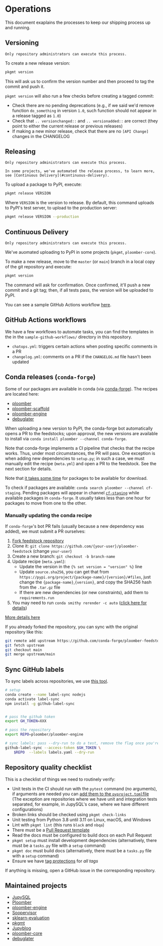 # Operations

This document exaplains the processes to keep our shipping process up and running.

## Versioning

```{important}
Only repository administrators can execute this process.
```

To create a new release version:

```sh
pkgmt version
```

This will ask us to confirm the version number and then proceed to tag the commit and push it.

`pkgmt version` will also run a few checks before creating a tagged commit:

- Check there are no pending deprecations (e.g., if we said we'd remove function `do_something` in version `1.0`, such function should not appear in a release tagged as `1.0`)
- Check that `.. versionchanged::` and `.. versionadded::` are correct (they point to either the current release or previous releases)
- If making a new minor release, check that there are no `[API Change]` changes in the CHANGELOG


## Releasing

```{important}
Only repository administrators can execute this process.
```

```{note}
In some projects, we've automated the release process, to learn more, see [Continuous Delivery](#continuous-delivery).
```

To upload a package to PyPI, execute:

```sh
pkgmt release VERSION
```

Where `VERSION` is the version to release. By default, this command uploads to PyPI's test server, to upload to the production server:

```sh
pkgmt release VERSION --production
```

## Continuous Delivery

```{important}
Only repository administrators can execute this process.
```

We've auomated uploading to PyPI in some projects (`pkgmt`, `ploomber-core`).

To make a new release, move to the `master` (or `main`) branch in a local copy of the git repository and execute:

```sh
pkgmt version
```

The command will ask for confirmation. Once confirmed, it'll push a new commit and a git tag; then, if all tests pass, the version will be uploaded to PyPI.

You can see a sample GitHub Actions workflow [here](https://github.com/ploomber/contributing/blob/main/sample-github-workflows/ci.yml).


## GitHub Actions workflows

We have a few workflows to automate tasks, you can find the templates in the in the `sample-github-workflows/` directory in this repository.

- `chatops.yml`: triggers certain actions when posting specific comments in a PR
- `changelog.yml`: comments on a PR if the `CHANGELOG.md` file hasn't been updated

## Conda releases (`conda-forge`)

Some of our packages are available in conda (via [conda-forge](https://conda-forge.org/)). The recipes are located here:

* [ploomber](https://github.com/conda-forge/ploomber-feedstock)
* [ploomber-scaffold](https://github.com/conda-forge/ploomber-scaffold-feedstock)
* [ploomber-engine](https://github.com/conda-forge/ploomber-engine-feedstock)
* [debuglater](https://github.com/conda-forge/debuglater-feedstock)

When uploading a new version to PyPI, the conda-forge bot automatically opens a PR to the feedstocks; upon approval, the new versions are available to install via `conda install ploomber --channel conda-forge`.

Note that conda-forge implements a CI pipeline that checks that the recipe works. Thus, under most circumstances, the PR will pass. One exception is when adding new dependencies to `setup.py`; in such a case, we must manually edit the recipe (`meta.yml`) and open a PR to the feedstock. See the next section for details.

Note that [it takes some time](https://conda-forge.org/docs/maintainer/maintainer_faq.html#mfaq-anaconda-delay) for packages to be available for download.

To check if packages are available: `conda search ploomber --channel cf-staging`. Pending packages will appear in channel [`cf-staging`](https://conda-forge.org/docs/maintainer/infrastructure.html#output-validation-and-feedstock-tokens) while available packages in `conda-forge`. It usually takes less than one hour for packages to move from one to the other.

### Manually updating the conda recipe

If `conda-forge`'s bot PR fails (usually because a new dependency was added), we must submit a PR ourselves:

1. [Fork feedstock repository](https://github.com/conda-forge/ploomber-feedstock)
2. Clone it: `git clone https://github.com/{your-user}/ploomber-feedstock` (change `your-user`)
3. Create a new branch: `git checkout -b branch-name`
4. Update recipe (`meta.yaml`):
    * Update the version in the `{% set version = "version" %}` line
    * Update `source.sha256`, you can get that from `https://pypi.org/project/{package-name}/{version}/#files`, just change the `{package-name}`,`{version}`, and copy the SHA256 hash from the `.tar.gz` file
    * If there are new dependencies (or new constraints), add them to `requirements.run`
5. You may need to run `conda smithy rerender -c auto` ([click here for details](https://conda-forge.org/docs/maintainer/updating_pkgs.html#rerendering-feedstocks))

[More details here](https://conda-forge.org/docs/maintainer/updating_pkgs.html)

If you already forked the repository, you can sync with the original repository like this:

```sh
git remote add upstream https://github.com/conda-forge/ploomber-feedstock
git fetch upstream
git checkout main
git merge upstream/main
```

## Sync GitHub labels

To sync labels across repositories, we use [this tool](https://github.com/Financial-Times/github-label-sync).

```sh
# setup
conda create --name label-sync nodejs
conda activate label-sync
npm install -g github-label-sync


# pass the github token
export GH_TOKEN=XXX

# pass the repository
export REPO=ploomber/ploomber-engine

# sync labels: pass --dry-run to do a test, remove the flag once you're sure
github-label-sync --access-token $GH_TOKEN \
    $REPO  --labels labels.yaml --dry-run
```


## Repository quality checklist

This is a checklist of things we need to routinely verify:

- Unit tests in the CI should run with the `pytest` command (no arguments), if arguments are needed you can [add them to the `pyproject.toml`file](https://docs.pytest.org/en/7.1.x/reference/customize.html) (The exception are repositories where we have unit and integration tests separated, for example, in JupySQL's case, where we have different configurations)
- Broken links should be checked using `pkgmt check-links`
- Unit testing from Python 3.8 until 3.11 on Linux, macOS, and Windows
- Lint with `pkgmt lint` (this runs `black` and `nbqa`)
- There must be a [Pull Request template](https://github.com/ploomber/jupysql/blob/master/.github/pull_request_template.md)
- Read the docs must be configured to build docs on each Pull Request
- `pkgmt setup` must install development dependencies (alternatively, there must be a `tasks.py` file with a `setup` command)
- `pkgmt doc`  must build docs (alternatively, there must be a `tasks.py` file with a `setup` command)
- Ensure we have [tag protections](https://docs.github.com/en/repositories/managing-your-repositorys-settings-and-features/managing-repository-settings/configuring-tag-protection-rules) for *all tags*

If anything is missing, open a GitHub issue in the corresponding repository.

## Maintained projects

- [JupySQL](https://github.com/ploomber/jupysql)
- [Ploomber](https://github.com/ploomber/ploomber)
- [ploomber-engine](https://github.com/ploomber/ploomber-engine)
- [Soopervisor](https://github.com/ploomber/soopervisor)
- [sklearn-evaluation](https://github.com/ploomber/sklearn-evaluation)
- [pkgmt](https://github.com/ploomber/pkgmt)
- [Jupyblog](https://github.com/ploomber/jupyblog)
- [ploomber-core](https://github.com/ploomber/core)
- [debuglater](https://github.com/ploomber/debuglater)